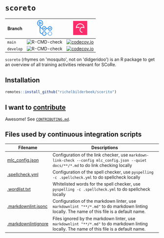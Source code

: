 # `scoreto`

<!-- markdownlint-disable MD013 -->

Branch   |[![GitHub Actions logo](man/figures/GitHubActions.png)](https://github.com/richelbilderbeek/scorito/actions)|[![Codecov logo](man/figures/Codecov.png)](https://about.codecov.io/)
---------|-----------------------------------------------------------------------------------------------------|----------------------------------------------------------------------------------------------------------------------------------------------------
`main`   |![R-CMD-check](https://github.com/richelbilderbeek/scorito/workflows/R-CMD-check/badge.svg?branch=main)   |[![codecov.io](https://codecov.io/github/richelbilderbeek/scorito/coverage.svg?branch=main)](https://app.codecov.io/github/richelbilderbeek/scorito/branch/main)
`develop`|![R-CMD-check](https://github.com/richelbilderbeek/scorito/workflows/R-CMD-check/badge.svg?branch=develop)  |[![codecov.io](https://codecov.io/github/richelbilderbeek/scorito/coverage.svg?branch=develop)](https://app.codecov.io/github/richelbilderbeek/scorito/branch/develop)


`scoreto` (rhymes on 'mosquito', not on 'didgeridoo') is an R package
to get an overview of all training activities relevant for SCoRe.

## Installation

```r
remotes::install_github("richelbilderbeek/scorito")
```

## I want to [contribute](CONTRIBUTING.md)

Awesome! See [`CONTRIBUTING.md`](CONTRIBUTING.md).

## Files used by continuous integration scripts

Filename                              |Descriptions
--------------------------------------|--------------------------------------------------------------------------------------------------------------------------------------
[mlc_config.json](mlc_config.json)    |Configuration of the link checker, use `markdown-link-check --config mlc_config.json --quiet docs/**/*.md` to do link checking locally
[.spellcheck.yml](.spellcheck.yml)    |Configuration of the spell checker, use `pyspelling -c .spellcheck.yml` to do spellcheck locally
[.wordlist.txt](.wordlist.txt)        |Whitelisted words for the spell checker, use `pyspelling -c .spellcheck.yml` to do spellcheck locally
[.markdownlint.jsonc](.markdownlint.jsonc)|Configuration of the markdown linter, use `markdownlint "**/*.md"` to do markdown linting locally. The name of this file is a default name.
[.markdownlintignore](.markdownlintignore)|Files ignored by the markdown linter, use `markdownlint "**/*.md"` to do markdown linting locally. The name of this file is a default name.

